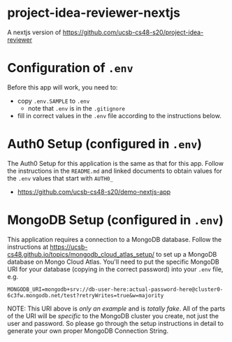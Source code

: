 # project-idea-reviewer-nextjs

A nextjs version of https://github.com/ucsb-cs48-s20/project-idea-reviewer

# Configuration of `.env`

Before this app will work, you need to:

- copy `.env.SAMPLE` to `.env`
  - note that `.env` is in the `.gitignore`
- fill in correct values in the `.env` file according to the instructions below.

# Auth0 Setup (configured in `.env`)

The Auth0 Setup for this application is the same as that for this app. Follow the instructions in the `README.md` and linked documents to obtain values
for the `.env` values that start with `AUTH0_`

- <https://github.com/ucsb-cs48-s20/demo-nextjs-app>

# MongoDB Setup (configured in `.env`)

This application requires a connection to a MongoDB database.
Follow the instructions at <https://ucsb-cs48.github.io/topics/mongodb_cloud_atlas_setup/> to set up a MongoDB database on Mongo Cloud Atlas.
You'll need to put the specific MongoDB URI for your database (copying in the correct password) into your `.env` file, e.g.

```
MONGODB_URI=mongodb+srv://db-user-here:actual-password-here@cluster0-6c3fw.mongodb.net/test?retryWrites=true&w=majority
```

NOTE: This URI above is _only an example_ and is _totally fake_. All of the parts of the URI will be _specific_ to the MongoDB cluster you create, not just the user and password. So please go through the setup instructions in detail to generate your own proper MongoDB Connection String.

